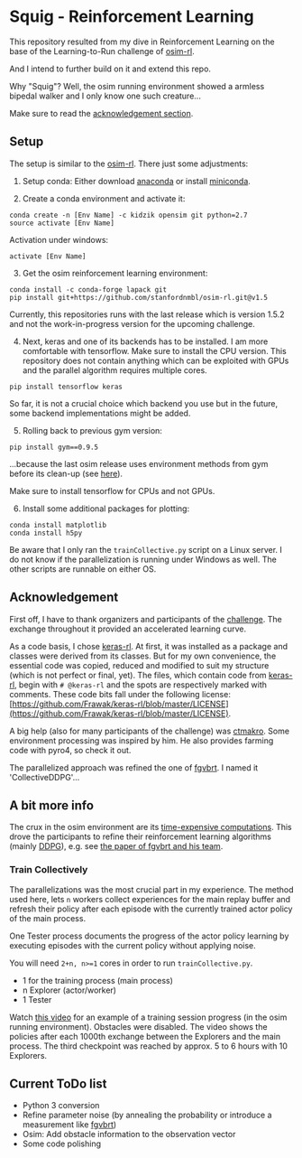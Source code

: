 # Squig - Reinforcement Learning

This repository resulted from my dive in Reinforcement Learning on the base of 
the Learning-to-Run challenge of [osim-rl](https://github.com/stanfordnmbl/osim-rl).

And I intend to further build on it and extend this repo.

Why "Squig"? Well, the osim running environment showed a armless bipedal walker
and I only know one such creature...

Make sure to read the [acknowledgement section](https://github.com/Frawak/squig-rl/blob/master/README.md#acknowledgement).

## Setup

The setup is similar to the [osim-rl](https://github.com/stanfordnmbl/osim-rl). 
There just some adjustments:

1) Setup conda: Either download [anaconda](https://www.anaconda.com/download/) or 
install [miniconda](https://conda.io/miniconda.html).

2) Create a conda environment and activate it:
```
conda create -n [Env Name] -c kidzik opensim git python=2.7
source activate [Env Name]
```
Activation under windows:
```
activate [Env Name]
```

3) Get the osim reinforcement learning environment:
```
conda install -c conda-forge lapack git
pip install git+https://github.com/stanfordnmbl/osim-rl.git@v1.5
```
Currently, this repositories runs with the last release which is version 1.5.2
and not the work-in-progress version for the upcoming challenge.

4) Next, keras and one of its backends has to be installed. I am more comfortable
with tensorflow. Make sure to install the CPU version. This repository does not 
contain anything which can be exploited with GPUs and the parallel algorithm 
requires multiple cores. 
```
pip install tensorflow keras
```
So far, it is not a crucial choice which backend you use but in the future, some
backend implementations might be added.

5) Rolling back to previous gym version:
```
pip install gym==0.9.5
```
...because the last osim release uses environment methods from gym before its
clean-up (see [here](https://github.com/stanfordnmbl/osim-rl/issues/92)).

Make sure to install tensorflow for CPUs and not GPUs.

6) Install some additional packages for plotting:
```
conda install matplotlib
conda install h5py
```

Be aware that I only ran the `trainCollective.py` script on a Linux server. I do
not know if the parallelization is running under Windows as well. The other scripts
are runnable on either OS.

## Acknowledgement

First off, I have to thank organizers and participants of the [challenge](https://www.crowdai.org/challenges/nips-2017-learning-to-run).
The exchange throughout it provided an accelerated learning curve.

As a code basis, I chose [keras-rl](https://github.com/keras-rl/keras-rl). At first, 
it was installed as a package and classes were derived from its classes. But 
for my own convenience, the essential code was copied, reduced and modified to suit
my structure (which is not perfect or final, yet). The files, which contain code from 
[keras-rl](https://github.com/keras-rl/keras-rl), begin with `# @keras-rl` and the 
spots are respectively marked with comments. These code bits fall under the following license:
[https://github.com/Frawak/keras-rl/blob/master/LICENSE](https://github.com/Frawak/keras-rl/blob/master/LICENSE).

A big help (also for many participants of the challenge) was [ctmakro](https://github.com/ctmakro/stanford-osrl). 
Some environment processing was inspired by him. 
He also provides farming code with pyro4, so check it out.

The parallelized approach was refined the one of [fgvbrt](https://github.com/fgvbrt/nips_rl).
I named it 'CollectiveDDPG'...

## A bit more info


The crux in the osim environment are its [time-expensive computations](https://github.com/stanfordnmbl/osim-rl/issues/78).
This drove the participants to refine their reinforcement learning algorithms 
(mainly [DDPG](https://arxiv.org/abs/1509.02971)), e.g. see 
[the paper of fgvbrt and his team](https://arxiv.org/abs/1711.06922).

### Train Collectively

The parallelizations was the most crucial part in my experience. The method used
here, lets `n` workers collect experiences for the main replay buffer and refresh
their policy after each episode with the currently trained actor policy of the 
main process. 

One Tester process documents the progress of the actor policy learning by
executing episodes with the current policy without applying noise.

You will need `2+n, n>=1` cores in order to run `trainCollective.py`.
* 1 for the training process (main process)
* n Explorer (actor/worker)
* 1 Tester 

Watch [this video](https://www.youtube.com/watch?v=9WXPwX7TRZI) for an example
of a training session progress (in the osim running environment). 
Obstacles were disabled. The video shows the policies after each 1000th 
exchange between the Explorers and the main process. The third checkpoint was 
reached by approx. 5 to 6 hours with 10 Explorers. 

## Current ToDo list

* Python 3 conversion
* Refine parameter noise (by annealing the probability or introduce a measurement like [fgvbrt](https://github.com/fgvbrt/nips_rl))
* Osim: Add obstacle information to the observation vector
* Some code polishing
